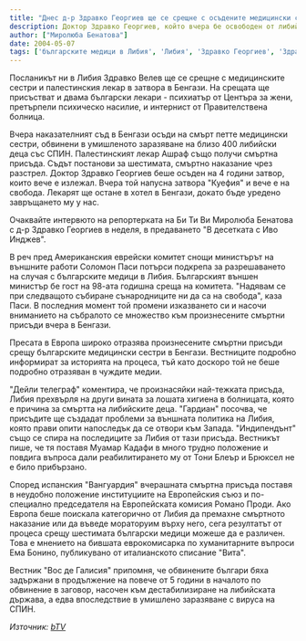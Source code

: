 ```yaml
---
title: "Днес д-р Здравко Георгиев ще се срещне с осъдените медицински сестри и палестинския лекар в затвора „Куефия“"
description: Доктор Здравко Георгиев, който вчера бе освободен от либийския съд, не е бил допуснат да отседне в хотел в Бенгази, заради възражения от страна на управата на хотела. Пресата в Европа широко отразява произнесените смъртни присъди срещу българските медицински сестри в Бенгази. Вестниците подробно информират за историята на процеса, тъй като доскоро той не беше подробно отразяван в чуждите медии.
author: ["Миролюба Бенатова"]
date: 2004-05-07
tags: ['българските медици в Либия', 'Либия', 'Здравко Георгиев', 'Здравко Велев']
---
```


Посланикът ни в Либия Здравко Велев ще се срещне с медицинските сестри и палестинския лекар в затвора в Бенгази. На срещата ще присъстват и двама български лекари - психиатър от Центъра за жени, претърпели психическо насилие, и интернист от Правителствена болница.

Вчера наказателният съд в Бенгази осъди на смърт петте медицински сестри, обвинени в умишленото заразяване на близо 400 либийски деца със СПИН. Палестинският лекар Ашраф също получи смъртна присъда. Съдът постанови за шестимата, смъртно наказание чрез разстрел. Доктор Здравко Георгиев беше осъден на 4 години затвор, които вече е излежал. Вчера той напусна затвора "Куефия" и вече е на свобода. Лекарят ще остане в хотел в Бенгази, докато бъде уредено завръщането му у нас.

Очаквайте интервюто на репортерката на Би Ти Ви Миролюба Бенатова с д-р Здравко Георгиев в неделя, в предаването "В десетката с Иво Инджев".

В реч пред Американския еврейски комитет снощи министърът на външните работи Соломон Паси потърси подкрепа за разрешаването на случая с българските медици в Либия. Българският външен министър бе гост на 98-ата годишна среща на комитета. "Надявам се при следващото събиране сънародниците ни да са на свобода", каза Паси. В последния момент той промени изказването си и насочи вниманието на събралото се множество към произнесените смъртни присъди вчера в Бенгази.

Пресата в Европа широко отразява произнесените смъртни присъди срещу българските медицински сестри в Бенгази. Вестниците подробно информират за историята на процеса, тъй като доскоро той не беше подробно отразяван в чуждите медии.

"Дейли телеграф" коментира, че произнасяйки най-тежката присъда, Либия прехвърля на други вината за лошата хигиена в болницата, която е причина за смъртта на либийските деца. "Гардиан" посочва, че присъдите ще създадат проблеми за външната политика на Либия, която прави опити напоследък да се отвори към Запада. "Индипендънт" също се спира на последиците за Либия от тази присъда. Вестникът пише, че тя поставя Муамар Кадафи в много трудно положение и повдига въпроса дали реабилитирането му от Тони Блеър и Брюксел не е било прибързано.

Според испанския "Вангуардия" вчерашната смъртна присъда поставя в неудобно положение институциите на Европейския съюз и по-специално председателя на Европейската комисия Романо Проди. Ако Европа беше поискала категорично от Либия да премахне смъртното наказание или да въведе мораторуим върху него, сега резултатът от процеса срещу шестимата български медици можеше да е различен. Това е мнението на бившата еврокомисарка по хуманитарните въпроси Ема Бонино, публикувано от италианското списание "Вита".

Вестник "Вос де Галисия" припомня, че обвинените българи бяха задържани в продължение на повече от 5 години в началото по обвинение в заговор, насочен към дестабилизиране на либийската държава, а едва впоследствие в умишлено заразяване с вируса на СПИН.

*Източник: [bTV](https://btvnovinite.bg/31883-Dnes_dr_Zdravko_Georgiev_shte_se_sreshtne_s_osadenite_meditsinski_sestri_i_palestinskiya_lekar__v_zatvora_&amp;quot;Kuefiya&amp;quot;.html)*
